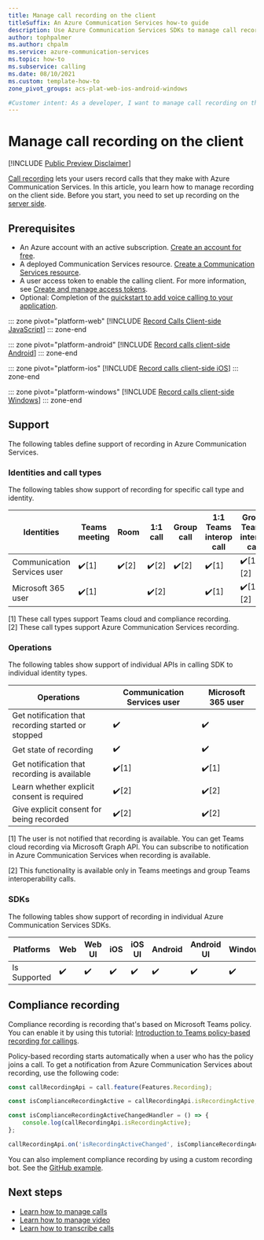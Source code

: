 ```yaml
---
title: Manage call recording on the client
titleSuffix: An Azure Communication Services how-to guide
description: Use Azure Communication Services SDKs to manage call recording on the client.
author: tophpalmer
ms.author: chpalm
ms.service: azure-communication-services
ms.topic: how-to
ms.subservice: calling 
ms.date: 08/10/2021
ms.custom: template-how-to
zone_pivot_groups: acs-plat-web-ios-android-windows

#Customer intent: As a developer, I want to manage call recording on the client so that my users can record calls.
---
```


# Manage call recording on the client

[!INCLUDE [Public Preview Disclaimer](../../includes/public-preview-include-document.md)]

[Call recording](../../concepts/voice-video-calling/call-recording.md) lets your users record calls that they make with Azure Communication Services. In this article, you learn how to manage recording on the client side. Before you start, you need to set up recording on the [server side](../../quickstarts/voice-video-calling/call-recording-sample.md).

## Prerequisites

- An Azure account with an active subscription. [Create an account for free](https://azure.microsoft.com/free/?WT.mc_id=A261C142F).
- A deployed Communication Services resource. [Create a Communication Services resource](../../quickstarts/create-communication-resource.md).
- A user access token to enable the calling client. For more information, see [Create and manage access tokens](../../quickstarts/identity/access-tokens.md).
- Optional: Completion of the [quickstart to add voice calling to your application](../../quickstarts/voice-video-calling/getting-started-with-calling.md).

::: zone pivot="platform-web"
[!INCLUDE [Record Calls Client-side JavaScript](./includes/record-calls/record-calls-web.md)]
::: zone-end

::: zone pivot="platform-android"
[!INCLUDE [Record calls client-side Android](./includes/record-calls/record-calls-android.md)]
::: zone-end

::: zone pivot="platform-ios"
[!INCLUDE [Record calls client-side iOS](./includes/record-calls/record-calls-ios.md)]
::: zone-end

::: zone pivot="platform-windows"
[!INCLUDE [Record calls client-side Windows](./includes/record-calls/record-calls-windows.md)]
::: zone-end

## Support
The following tables define support of recording in Azure Communication Services.
 
### Identities and call types
The following tables show support of recording for specific call type and identity.

|Identities                   | Teams meeting | Room | 1:1 call | Group call | 1:1 Teams interop call | Group Teams interop call |
|-----------------------------|---------------|------|----------|------------|------------------------|--------------------------|
|Communication Services user	| ✔️[1] |✔️[2]| ✔️[2]|✔️[2]|✔️[1]|✔️[1][2]|
|Microsoft 365 user	          | ✔️[1] || ✔️[2]||✔️[1]|✔️[1][2]|

[1] These call types support Teams cloud and compliance recording.  
[2] These call types support Azure Communication Services recording.
 
### Operations
The following tables show support of individual APIs in calling SDK to individual identity types.

|Operations                   | Communication Services user | Microsoft 365 user |
|-----------------------------|------------------------------|-------------------|
|Get notification that recording started or stopped	| ✔️	| ✔️  |  		
|Get state of recording                | ✔️	| ✔️  | 
|Get notification that recording is available              | ✔️[1]	| ✔️[1] |
|Learn whether explicit consent is required | ✔️[2]	| ✔️[2]  |
|Give explicit consent for being recorded | ✔️[2]	| ✔️[2]  |

[1] The user is not notified that recording is available. You can get Teams cloud recording via Microsoft Graph API. You can subscribe to notification in Azure Communication Services when recording is available.  
  
[2] This functionality is available only in Teams meetings and group Teams interoperability calls.
 
### SDKs
The following tables show support of recording in individual Azure Communication Services SDKs.

|Platforms   | Web | Web UI | iOS | iOS UI | Android | Android UI | Windows |
|-------------|-----|--------|-----|--------|---------|------------|---------|
|Is Supported | ✔️  |  ✔️   | ✔️ | ✔️     | ✔️     | ✔️         |  ✔️    |	


## Compliance recording

Compliance recording is recording that's based on Microsoft Teams policy. You can enable it by using this tutorial: [Introduction to Teams policy-based recording for callings](/microsoftteams/teams-recording-policy).

Policy-based recording starts automatically when a user who has the policy joins a call. To get a notification from Azure Communication Services about recording, use the following code:

```js
const callRecordingApi = call.feature(Features.Recording);

const isComplianceRecordingActive = callRecordingApi.isRecordingActive;

const isComplianceRecordingActiveChangedHandler = () => {
    console.log(callRecordingApi.isRecordingActive);
};

callRecordingApi.on('isRecordingActiveChanged', isComplianceRecordingActiveChangedHandler);
```

You can also implement compliance recording by using a custom recording bot. See the [GitHub example](https://github.com/microsoftgraph/microsoft-graph-comms-samples/tree/a3943bafd73ce0df780c0e1ac3428e3de13a101f/Samples/BetaSamples/LocalMediaSamples/ComplianceRecordingBot).

## Next steps

- [Learn how to manage calls](./manage-calls.md)
- [Learn how to manage video](./manage-video.md)
- [Learn how to transcribe calls](./call-transcription.md)
